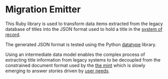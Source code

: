 # Migration Emitter

This Ruby library is used to transform data items extracted from the legacy database of titles into the JSON format used to hold a title in the [system of record](https://github.com/LandRegistry/system-of-record).

The generated JSON format is tested using the Python [datatype](https://github.com/LandRegistry/datatypes) library.

Using an intermediate data model enables the complex process of extracting title information from legacy systems to be decoupled from the constrained document format used by the [the mint](https://github.com/LandRegistry/mint) which is slowly emerging to answer stories driven by [user needs](https://www.gov.uk/design-principles#first).
